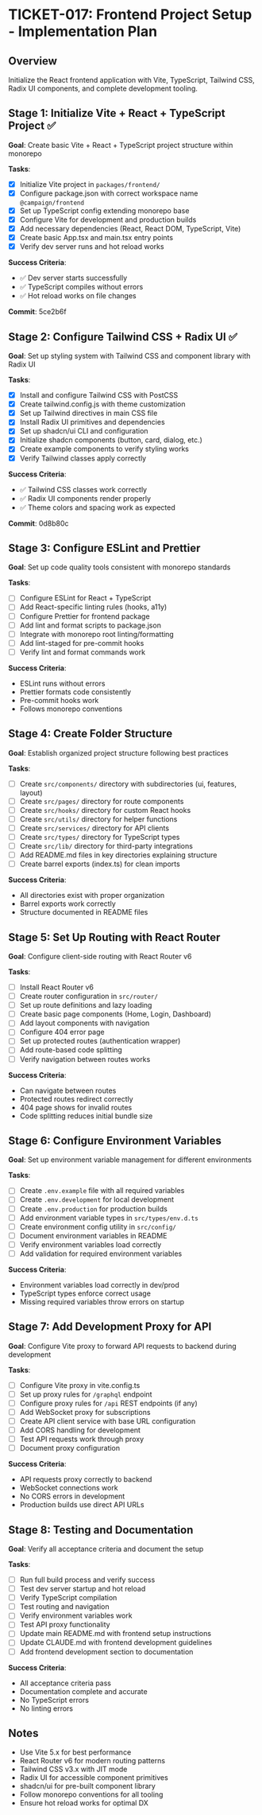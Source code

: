 # TICKET-017: Frontend Project Setup - Implementation Plan

## Overview

Initialize the React frontend application with Vite, TypeScript, Tailwind CSS, Radix UI components, and complete development tooling.

## Stage 1: Initialize Vite + React + TypeScript Project ✅

**Goal**: Create basic Vite + React + TypeScript project structure within monorepo

**Tasks**:

- [x] Initialize Vite project in `packages/frontend/`
- [x] Configure package.json with correct workspace name `@campaign/frontend`
- [x] Set up TypeScript config extending monorepo base
- [x] Configure Vite for development and production builds
- [x] Add necessary dependencies (React, React DOM, TypeScript, Vite)
- [x] Create basic App.tsx and main.tsx entry points
- [x] Verify dev server runs and hot reload works

**Success Criteria**:

- ✅ Dev server starts successfully
- ✅ TypeScript compiles without errors
- ✅ Hot reload works on file changes

**Commit**: 5ce2b6f

## Stage 2: Configure Tailwind CSS + Radix UI ✅

**Goal**: Set up styling system with Tailwind CSS and component library with Radix UI

**Tasks**:

- [x] Install and configure Tailwind CSS with PostCSS
- [x] Create tailwind.config.js with theme customization
- [x] Set up Tailwind directives in main CSS file
- [x] Install Radix UI primitives and dependencies
- [x] Set up shadcn/ui CLI and configuration
- [x] Initialize shadcn components (button, card, dialog, etc.)
- [x] Create example components to verify styling works
- [x] Verify Tailwind classes apply correctly

**Success Criteria**:

- ✅ Tailwind CSS classes work correctly
- ✅ Radix UI components render properly
- ✅ Theme colors and spacing work as expected

**Commit**: 0d8b80c

## Stage 3: Configure ESLint and Prettier

**Goal**: Set up code quality tools consistent with monorepo standards

**Tasks**:

- [ ] Configure ESLint for React + TypeScript
- [ ] Add React-specific linting rules (hooks, a11y)
- [ ] Configure Prettier for frontend package
- [ ] Add lint and format scripts to package.json
- [ ] Integrate with monorepo root linting/formatting
- [ ] Add lint-staged for pre-commit hooks
- [ ] Verify lint and format commands work

**Success Criteria**:

- ESLint runs without errors
- Prettier formats code consistently
- Pre-commit hooks work
- Follows monorepo conventions

## Stage 4: Create Folder Structure

**Goal**: Establish organized project structure following best practices

**Tasks**:

- [ ] Create `src/components/` directory with subdirectories (ui, features, layout)
- [ ] Create `src/pages/` directory for route components
- [ ] Create `src/hooks/` directory for custom React hooks
- [ ] Create `src/utils/` directory for helper functions
- [ ] Create `src/services/` directory for API clients
- [ ] Create `src/types/` directory for TypeScript types
- [ ] Create `src/lib/` directory for third-party integrations
- [ ] Add README.md files in key directories explaining structure
- [ ] Create barrel exports (index.ts) for clean imports

**Success Criteria**:

- All directories exist with proper organization
- Barrel exports work correctly
- Structure documented in README files

## Stage 5: Set Up Routing with React Router

**Goal**: Configure client-side routing with React Router v6

**Tasks**:

- [ ] Install React Router v6
- [ ] Create router configuration in `src/router/`
- [ ] Set up route definitions and lazy loading
- [ ] Create basic page components (Home, Login, Dashboard)
- [ ] Add layout components with navigation
- [ ] Configure 404 error page
- [ ] Set up protected routes (authentication wrapper)
- [ ] Add route-based code splitting
- [ ] Verify navigation between routes works

**Success Criteria**:

- Can navigate between routes
- Protected routes redirect correctly
- 404 page shows for invalid routes
- Code splitting reduces initial bundle size

## Stage 6: Configure Environment Variables

**Goal**: Set up environment variable management for different environments

**Tasks**:

- [ ] Create `.env.example` file with all required variables
- [ ] Create `.env.development` for local development
- [ ] Create `.env.production` for production builds
- [ ] Add environment variable types in `src/types/env.d.ts`
- [ ] Create environment config utility in `src/config/`
- [ ] Document environment variables in README
- [ ] Verify environment variables load correctly
- [ ] Add validation for required environment variables

**Success Criteria**:

- Environment variables load correctly in dev/prod
- TypeScript types enforce correct usage
- Missing required variables throw errors on startup

## Stage 7: Add Development Proxy for API

**Goal**: Configure Vite proxy to forward API requests to backend during development

**Tasks**:

- [ ] Configure Vite proxy in vite.config.ts
- [ ] Set up proxy rules for `/graphql` endpoint
- [ ] Configure proxy rules for `/api` REST endpoints (if any)
- [ ] Add WebSocket proxy for subscriptions
- [ ] Create API client service with base URL configuration
- [ ] Add CORS handling for development
- [ ] Test API requests work through proxy
- [ ] Document proxy configuration

**Success Criteria**:

- API requests proxy correctly to backend
- WebSocket connections work
- No CORS errors in development
- Production builds use direct API URLs

## Stage 8: Testing and Documentation

**Goal**: Verify all acceptance criteria and document the setup

**Tasks**:

- [ ] Run full build process and verify success
- [ ] Test dev server startup and hot reload
- [ ] Verify TypeScript compilation
- [ ] Test routing and navigation
- [ ] Verify environment variables work
- [ ] Test API proxy functionality
- [ ] Update main README.md with frontend setup instructions
- [ ] Update CLAUDE.md with frontend development guidelines
- [ ] Add frontend development section to documentation

**Success Criteria**:

- All acceptance criteria pass
- Documentation complete and accurate
- No TypeScript errors
- No linting errors

## Notes

- Use Vite 5.x for best performance
- React Router v6 for modern routing patterns
- Tailwind CSS v3.x with JIT mode
- Radix UI for accessible component primitives
- shadcn/ui for pre-built component library
- Follow monorepo conventions for all tooling
- Ensure hot reload works for optimal DX

